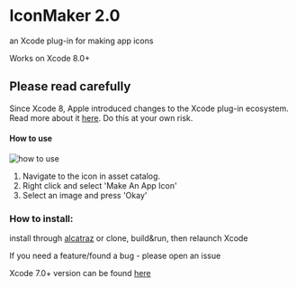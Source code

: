 # IconMaker 2.0
an Xcode plug-in for making app icons

Works on Xcode 8.0+

## Please read carefully
Since Xcode 8, Apple introduced changes to the Xcode plug-in ecosystem. Read more about it [here](https://github.com/fpg1503/MakeXcodeGr8Again). Do this at your own risk.

#### How to use
![how to use](https://raw.githubusercontent.com/kaphacius/IconMaker/master/screencast.gif)

1. Navigate to the icon in asset catalog.
2. Right click and select 'Make An App Icon'
3. Select an image and press 'Okay'

### How to install:
install through [alcatraz](http://alcatraz.io)
or clone, build&run, then relaunch Xcode

If you need a feature/found a bug - please open an issue

Xcode 7.0+ version can be found [here](https://github.com/kaphacius/IconMaker/tree/XCode_7.3.1)
